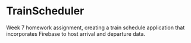 # TrainScheduler
Week 7 homework assignment, creating a train schedule application that incorporates Firebase to host arrival and departure data.
